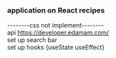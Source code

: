 ### application on React recipes <br>
--------css not implement--------<br>
api https://developer.edamam.com/ <br>
set up search bar <br>
set up hooks {useState useEffect}<br>

